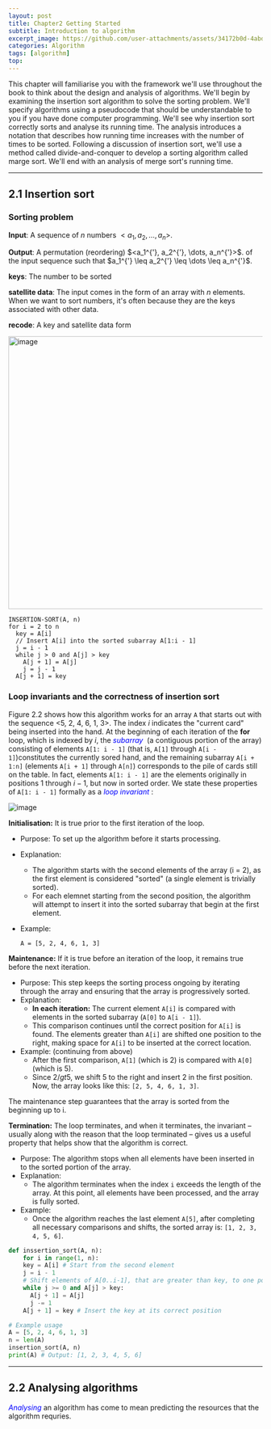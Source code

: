 ```yaml
---
layout: post
title: Chapter2 Getting Started
subtitle: Introduction to algorithm
excerpt_image: https://github.com/user-attachments/assets/34172b0d-4abd-4f10-80f1-758d9cd140df
categories: Algorithm
tags: [algorithm]
top: 
---
```


This chapter will familiarise you with the framework we'll use throughout the book to think about the design and analysis of algorithms. We'll begin by examining the insertion sort algorithm to solve the sorting problem. We'll specify algorithms using a pseudocode that should be understandable to you if you have done computer programming. We'll see why insertion sort correctly sorts and analyse its running time. The analysis introduces a notation that describes how running time increases with the number of times to be sorted. Following a discussion of insertion sort, we'll use a method called divide-and-conquer to develop a sorting algorithm called marge sort. We'll end with an analysis of merge sort's running time.

---
## 2.1 Insertion sort

### Sorting problem 
**Input**: A sequence of $n$ numbers $<a_1, a_2, \dots, a_n>$.

**Output**: A permutation (reordering) $<a_1^\{'}, a_2^{'}, \dots, a_n^{'}>$. of the input sequence such that $a_1^\{'} \leq a_2^{'} \leq \dots \leq a_n^{'}$.

**keys**: The number to be sorted

**satellite data**: The input comes in the form of an array with $n$ elements. When we want to sort numbers, it's often because they are the keys associated with other data.

**recode**: A key and satellite data form

<img width="540" alt="image" src="https://github.com/user-attachments/assets/34172b0d-4abd-4f10-80f1-758d9cd140df" />

```pseudocode
INSERTION-SORT(A, n)
for i = 2 to n
  key = A[i]
  // Insert A[i] into the sorted subarray A[1:i - 1]
  j = i - 1
  while j > 0 and A[j] > key
    A[j + 1] = A[j]
    j = j - 1
  A[j + 1] = key
```

### Loop invariants and the correctness of insertion sort

Figure 2.2 shows how this algorithm works for an array `A` that starts out with the sequence <5, 2, 4, 6, 1, 3>. The index $i$ indicates the "current card" being inserted into the hand. At the beginning of each iteration of the **for** loop, which is indexed by $i$, the <span style="color:blue">*subarray* </span> (a contiguous portion of the array) consisting of elements `A[1: i - 1]` (that is, `A[1]` through `A[i - 1]`)constitutes the currently sored hand, and the remaining subarray `A[i + 1:n]` (elements `A[i + 1]` through `A[n]`) corresponds to the pile of cards still on the table. In fact, elements `A[1: i - 1]` are the elements originally in positions 1 through $i - 1$, but now in sorted order. We state these properties of `A[1: i - 1]` formally as a <span style="color:blue">*loop invariant* </span>:

![image](https://github.com/user-attachments/assets/c3f3cc8b-26d0-4c53-9ef2-a6f0f4f95991)

**Initialisation:** It is true prior to the first iteration of the loop.

- Purpose: To set up the algorithm before it starts processing.
- Explanation:
  - The algorithm starts with the second elements of the array (i = 2), as the first element is considered "sorted" (a single element is trivially sorted).
  - For each elemnet starting from the second position, the algorithm will attempt to insert it into the sorted subarray that begin at the first element.

- Example:

  `A = [5, 2, 4, 6, 1, 3]`

**Maintenance:** If it is true before an iteration of the loop, it remains true before the next iteration.

- Purpose: This step keeps the sorting process ongoing by iterating through the array and ensuring that the array is progressively sorted.
- Explanation:
  - **In each iteration:** The current element `A[i]` is compared with elements in the sorted subarray (`A[0]` to `A[i - 1]`).
  - This comparison continues until the correct position for `A[i]` is found. The elements greater than `A[i]` are shifted one position to the right, making space for `A[i]` to be inserted at the correct location.
- Example: (continuing from above)
  - After the first comparison, `A[1]` (which is 2) is compared with `A[0]` (which is 5).
  - Since $2 /gt 5$, we shift 5 to the right and insert 2 in the first position. Now, the array looks like this: `[2, 5, 4, 6, 1, 3]`.

The maintenance step guarantees that the array is sorted from the beginning up to i.

**Termination:** The loop terminates, and when it terminates, the invariant – usually along with the reason that the loop terminated – gives us a useful property that helps show that the algorithm is correct.

- Purpose: The algorithm stops when all elements have been inserted in to the sorted portion of the array.
- Explanation:
  - The algorithm terminates when the index `i` exceeds the length of the array. At this point, all elements have been processed, and the array is fully sorted.
- Example:
  - Once the algorithm reaches the last element `A[5]`, after completing all necessary comparisons and shifts, the sorted array is: `[1, 2, 3, 4, 5, 6]`.

```python
def inssertion_sort(A, n):
	for i in range(1, n):
    key = A[i] # Start from the second element
    j = i - 1
    # Shift elements of A[0..i-1], that are greater than key, to one postion ahead 
    while j >= 0 and A[j] > key:
      A[j + 1] = A[j]
      j -= 1
    A[j + 1] = key # Insert the key at its correct position

# Example usage
A = [5, 2, 4, 6, 1, 3]
n = len(A)
insertion_sort(A, n)
print(A) # Output: [1, 2, 3, 4, 5, 6]
```

---

## 2.2 Analysing algorithms

<span style="color:blue">*Analysing* </span> an algorithm has come to mean predicting the resources that the algorithm requries. 







